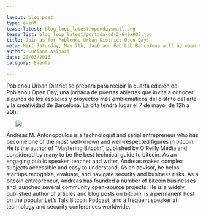 ```yaml
---

layout: blog_post
type: event
teaserlatest: blog_loop_latest/opendaysmall.png
teaserlist: blog_loop_latest/portada-od-2-640x905.jpg
title: Join us for Poblenou Urban District Open Day!
meta: Next Saturday, May 7th, IaaC and Fab Lab Barcelona will be open to the public for the Poblenou Urban District Open Day. It will be plenty of activities from 16h to 19h.
author: Luciana Asinari
date: 20/03/2016
category: Events

---
```


Poblenou Urban District se prepara para recibir la cuarta edición del Poblenou Open Day, una jornada de puertas abiertas que invita a conocer algunos de los espacios y proyectos más emblemáticos del distrito del arte y la creatividad de Barcelona. La cita tendrá lugar el 7 de mayo, de 12h a 20h.

<ul><img src= "http://www.fablabbcn.org/img/blog/blog_loop_latest/portada-od-2-640x905.jpg" align="middle"> </img></ul>

Andreas M. Antonopoulos is a technologist and serial entrepreneur who has become one of the most well-known and well-respected figures in bitcoin. He is the author of “Mastering Bitcoin”, published by O’Reilly Media and considered by many to be the best technical guide to bitcoin.
As an engaging public speaker, teacher and writer, Andreas makes complex subjects accessible and easy to understand. As an advisor, he helps startups recognize, evaluate, and navigate security and business risks. As a bitcoin entrepreneur, Andreas has founded a number of bitcoin businesses and launched several community open-source projects. He is a widely published author of articles and blog posts on bitcoin, is a permanent host on the popular Let’s Talk Bitcoin Podcast, and a frequent speaker at technology and security conferences worldwide.




